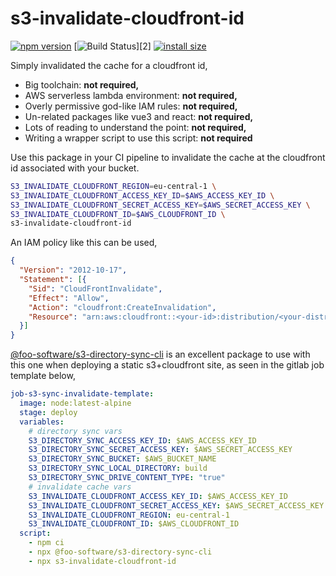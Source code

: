 s3-invalidate-cloudfront-id
===========================
[![npm version](https://badge.fury.io/js/s3-invalidate-cloudfront-id.svg)](https://badge.fury.io/js/s3-invalidate-cloudfront-id) [![Build Status](https://github.com/iambumblehead/s3-invalidate-cloudfront-id/workflows/nodejs-ci/badge.svg)][2] [![install size](https://packagephobia.now.sh/badge?p=s3-invalidate-cloudfront-id)](https://packagephobia.now.sh/result?p=s3-invalidate-cloudfront-id) 


Simply invalidated the cache for a cloudfront id,
 * Big toolchain: **not required,**
 * AWS serverless lambda environment: **not required,**
 * Overly permissive god-like IAM rules: **not required,**
 * Un-related packages like vue3 and react: **not required,**
 * Lots of reading to understand the point: **not required,**
 * Writing a wrapper script to use this script: **not required**


Use this package in your CI pipeline to invalidate the cache at the cloudfront id associated with your bucket.
```bash
S3_INVALIDATE_CLOUDFRONT_REGION=eu-central-1 \
S3_INVALIDATE_CLOUDFRONT_ACCESS_KEY_ID=$AWS_ACCESS_KEY_ID \
S3_INVALIDATE_CLOUDFRONT_SECRET_ACCESS_KEY=$AWS_SECRET_ACCESS_KEY \
S3_INVALIDATE_CLOUDFRONT_ID=$AWS_CLOUDFRONT_ID \
s3-invalidate-cloudfront-id
```

An IAM policy like this can be used,
```json
{
  "Version": "2012-10-17",
  "Statement": [{
    "Sid": "CloudFrontInvalidate",
    "Effect": "Allow",
    "Action": "cloudfront:CreateInvalidation",
    "Resource": "arn:aws:cloudfront::<your-id>:distribution/<your-distribution-id>"
  }]
}
```

[@foo-software/s3-directory-sync-cli][0] is an excellent package to use with this one when deploying a static s3+cloudfront site, as seen in the gitlab job template below,
```yaml
job-s3-sync-invalidate-template:
  image: node:latest-alpine
  stage: deploy
  variables:
    # directory sync vars
    S3_DIRECTORY_SYNC_ACCESS_KEY_ID: $AWS_ACCESS_KEY_ID
    S3_DIRECTORY_SYNC_SECRET_ACCESS_KEY: $AWS_SECRET_ACCESS_KEY
    S3_DIRECTORY_SYNC_BUCKET: $AWS_BUCKET_NAME
    S3_DIRECTORY_SYNC_LOCAL_DIRECTORY: build
    S3_DIRECTORY_SYNC_DRIVE_CONTENT_TYPE: "true"
    # invalidate cache vars
    S3_INVALIDATE_CLOUDFRONT_ACCESS_KEY_ID: $AWS_ACCESS_KEY_ID
    S3_INVALIDATE_CLOUDFRONT_SECRET_ACCESS_KEY: $AWS_SECRET_ACCESS_KEY
    S3_INVALIDATE_CLOUDFRONT_REGION: eu-central-1
    S3_INVALIDATE_CLOUDFRONT_ID: $AWS_CLOUDFRONT_ID
  script:
    - npm ci
    - npx @foo-software/s3-directory-sync-cli
    - npx s3-invalidate-cloudfront-id
```


[0]: https://github.com/foo-software/s3-directory-sync-cli
